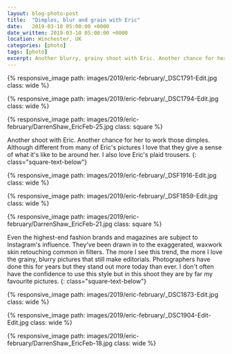 ```yaml
---
layout: blog-photo-post
title:  "Dimples, blur and grain with Eric"
date:   2019-03-10 05:00:00 +0000
date_written: 2019-03-10 05:00:00 +0000
location: Winchester, UK
categories: [photo]
tags: [photo]
excerpt: Another blurry, grainy shoot with Eric. Another chance for her to work those dimples.
---
```

{% responsive_image path: images/2019/eric-february/_DSC1791-Edit.jpg class: wide %}

{% responsive_image path: images/2019/eric-february/_DSC1794-Edit.jpg class: wide %}

{% responsive_image path: images/2019/eric-february/DarrenShaw_EricFeb-25.jpg class: square %}

Another shoot with Eric. Another chance for her to work those dimples. Although different from many of Eric's pictures I love that they give a sense of what it's like to be around her. I also love Eric's plaid trousers.
{: class="square-text-below"}

{% responsive_image path: images/2019/eric-february/_DSF1916-Edit.jpg class: wide %}

{% responsive_image path: images/2019/eric-february/_DSF1859-Edit.jpg class: wide %}

{% responsive_image path: images/2019/eric-february/DarrenShaw_EricFeb-21.jpg class: square %}

Even the highest-end fashion brands and magazines are subject to Instagram's influence. They've been drawn in to the  exaggerated, waxwork skin retouching common in filters. The more I see this trend, the more I love the grainy, blurry pictures that still make editorials. Photographers have done this for years but they stand out more today than ever. I don't often have the confidence to use this style but in this shoot they are by far my favourite pictures.
{: class="square-text-below"}

{% responsive_image path: images/2019/eric-february/_DSC1873-Edit.jpg class: wide %}

{% responsive_image path: images/2019/eric-february/_DSC1904-Edit-Edit.jpg class: wide %}

{% responsive_image path: images/2019/eric-february/DarrenShaw_EricFeb-18.jpg class: wide %}
